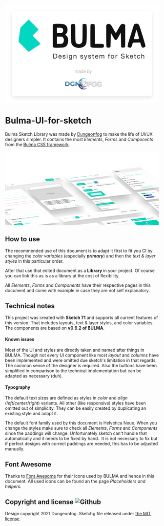 ![Header logo](https://github.com/dungeonfog/Bulma-UI-for-sketch/blob/main/images/Library-Preview.webp "Header Logo")

# Bulma-UI-for-sketch
Bulma Sketch Library was made by [Dungeonfog](https://www.dungeonfog.com) to make the life of UI/UX designers simpler.
It contains the most *Elements*, *Forms* and *Components* from the [Bulma CSS framework](https://www.bulma.io).

![Preview graphic](https://github.com/dungeonfog/Bulma-UI-for-sketch/blob/main/images/img-bulma-preview.webp "Preview graphic of the elements")

## How to use
The recommended use of this document is to adapt it first to fit you CI by changing the *color variables* (especially ***primary***) and then the *text & layer styles* in this particular order.

After that use that edited document as a **Library** in your project. Of course you can link this as is as a library at the cost of flexibility.

All *Elements*, *Forms* and *Components* have their respective pages in this document and come with example in case they are not self explanatory.

## Technical notes
This project was created with **Sketch 71** and supports all current features of this version. That includes layouts, text & layer styles, and color variables. The components are based on **v0.9.2 of BULMA**.

#### Known issues
Most of the UI and styles are directly taken and named after things in BULMA. Though not every UI component like most *layout* and *columns* have been implemented and were omitted due sketch's limitation in that regards. The common sense of the designer is required. Also the buttons have been simplified in comparison to the technical implementation but can be adapted as necessary (duh).

#### Typography
The default text sizes are defined as styles in *color* and *align* (*left*/*center*/*right*) variants. All other (like responsive) styles have been omitted out of simplicity. They can be easily created by duplicating an existing style and adapt it.

The default font family used by this document is Helvetica Neue. When you change the styles make sure to check all *Elements*, *Forms* and *Components* since the paddings will change. Unfortunately sketch can't handle that automatically and it needs to be fixed by hand.  It is not necessary to fix but if perfect designs with correct paddings are needed, this has to be adjusted manually.

## Font Awesome
Thanks to [Font Awesome]() for their icons used by BULMA and hence in this document. All used icons can be found an the page *Placeholders and helpers*.

## Copyright and license ![Github](https://img.shields.io/github/license/jgthms/bulma?logo=Github)

Design copyright 2021 Dungeonfog. Sketchg file released under [the MIT license](https://github.com/dungeonfog/Bulma-UI-for-sketch/blob/main/LICENSE).
